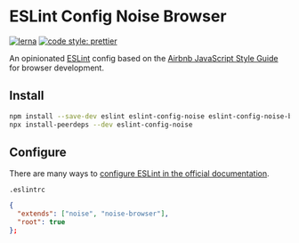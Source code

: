 # ESLint Config Noise Browser

[![lerna](https://img.shields.io/badge/maintained%20with-lerna-cc00ff.svg)](https://lerna.js.org/)
[![code style: prettier](https://img.shields.io/badge/code_style-prettier-ff69b4.svg?style=flat-square)](https://github.com/prettier/prettier)

An opinionated [ESLint](https://github.com/eslint/eslint) config based on the [Airbnb JavaScript Style Guide](https://github.com/airbnb/javascript) for browser development.

## Install

```sh
npm install --save-dev eslint eslint-config-noise eslint-config-noise-browser
npx install-peerdeps --dev eslint-config-noise
```

## Configure

There are many ways to [configure ESLint in the official documentation](https://eslint.org/docs/user-guide/configuring).

`.eslintrc`

```json
{
  "extends": ["noise", "noise-browser"],
  "root": true
};
```

